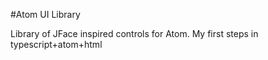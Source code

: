 #Atom UI Library

Library of JFace inspired controls for Atom. My first steps in typescript+atom+html